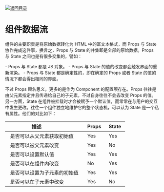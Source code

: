 [![返回目录](https://parg.co/UY3)](https://parg.co/U0I)

# 组件数据流

组件的主要职责是将原始数据转化为 HTML 中的富文本格式，而 Props 与 State 协作完成这件事，换言之，Props 与 State 的并集即是全部的原始数据。Props 与 State 之间也是有很多交集的，譬如：

- Props 与 State 都是 JS 对象。
- Props 与 State 的值的改变都会触发界面的重新渲染。
- Props 与 State 都是确定性的，即在确定的 Props 或者 State 的值的情况下都会得出相同的界面。

不过 Props 顾名思义，更多的是作为 Component 的配置项存在。Props 往往是由父元素指定并且传递给自己的子元素，不过自身往往不会去改变 Props 的值。另一方面，State 在组件被挂载时才会被赋予一个默认值，而常常在与用户的交互中发生更改。往往一个组件独立地维护它的整个状态机，可以认为 State 是一个私有属性。他们的对比如下：

|   描述                           |  Props  |  State  |
| -------------------------------- | ------- | ------- |
|   是否可以从父元素获取初始值     |  Yes    |  Yes    |
|   是否可以被父元素改变           |  Yes    |  No     |
|   是否可以设置默认值             |  Yes    |  Yes    |
|   是否可以在组件内改变           |  No     |  Yes    |
|   是否可以设置为子元素的初始值   |  Yes    |  Yes    |
|   是否可以在子元素中改变         |  Yes    |  No     |
